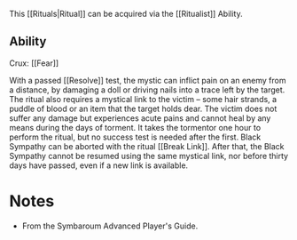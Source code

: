This [[Rituals|Ritual]] can be acquired via the [[Ritualist]] Ability.
## Ability
Crux: [[Fear]]

With a passed [[Resolve]] test, the mystic can inflict pain on an enemy from a distance, by damaging a doll or driving nails into a trace left by the target. The ritual also requires a mystical link to the victim – some hair strands, a puddle of blood or an item that the target holds dear. The victim does not suffer any damage but experiences acute pains and cannot heal by any means during the days of torment. It takes the tormentor one hour to perform the ritual, but no success test is needed after the first. Black Sympathy can be aborted with the ritual [[Break Link]]. After that, the Black Sympathy cannot be resumed using the same mystical link, nor before thirty days have passed, even if a new link is available.
# Notes
* From the Symbaroum Advanced Player's Guide.